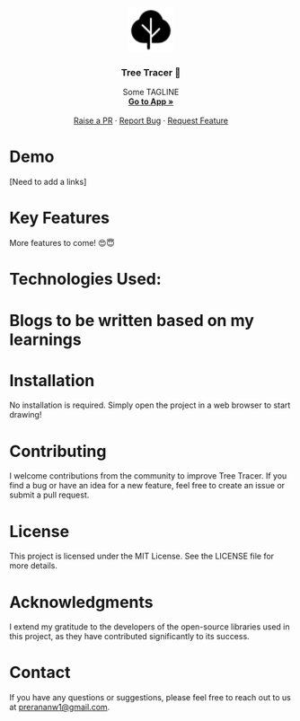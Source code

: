 <div align="center">
  <a href="https://github.com/prerana1821/treetracer">
    <img src="./logo.png" alt="Logo" width="80" height="80">
  </a>

  <h3 align="center">Tree Tracer 📸</h3>

  <p align="center">
      Some TAGLINE
    <br />
    <a href="https://treetracer.netlify.app/"><strong>Go to App »</strong></a>
    <br />
    <br />
    <a href="https://github.com/prerana1821/treetracer/pulls">Raise a PR</a>
    ·
    <a href="https://github.com/prerana1821/treetracer/issues">Report Bug</a>
    ·
    <a href="https://github.com/prerana1821/treetracer/issues">Request Feature</a>
  </p>
</div>

<p align="center">
</p>

# Demo

[Need to add a links]

# Key Features

More features to come! 😍😇

# Technologies Used:

# Blogs to be written based on my learnings

# Installation

No installation is required. Simply open the project in a web browser to start drawing!

# Contributing

I welcome contributions from the community to improve Tree Tracer. If you find a bug or have an idea for a new feature, feel free to create an issue or submit a pull request.

# License

This project is licensed under the MIT License. See the LICENSE file for more details.

# Acknowledgments

I extend my gratitude to the developers of the open-source libraries used in this project, as they have contributed significantly to its success.

# Contact

If you have any questions or suggestions, please feel free to reach out to us at prerananw1@gmail.com.
